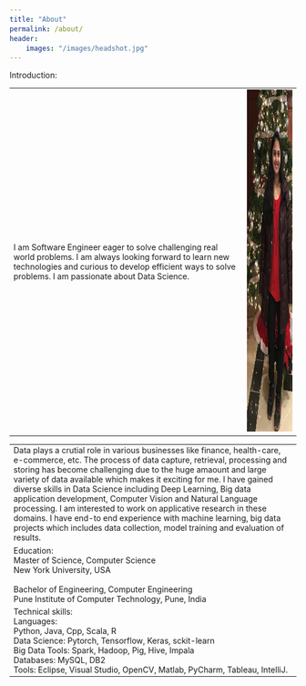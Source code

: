 ```yaml
---
title: "About"
permalink: /about/
header:
    images: "/images/headshot.jpg"
---
```

Introduction:
<table>
    <tbody>
        <tr>
            <td>
                I am Software Engineer eager to solve challenging real world problems. I am always looking forward to learn new technologies and curious to develop efficient ways to solve problems. I am passionate about Data Science. 
            </td>
            <td class="align-right">
                <img src="/images/headshot1.jpg" width="350" height="600"/>
            </td>
        </tr>
    </tbody>
</table>

<style>
.alignright {
    text-align: right;
}
</style>


<table>
    <tbody>
        <tr>
            <td>
                Data plays a crutial role in various businesses like finance, health-care, e-commerce, etc. The process of data capture, retrieval, processing and storing has become challenging due to the huge amaount and large variety of data available which makes it exciting for me. I have gained diverse skills in Data Science including Deep Learning, Big data application development, Computer Vision and Natural Language processing. I am interested to work on applicative research in these domains. I have end-to end experience with machine learning, big data projects which includes data collection, model training and evaluation of results. 
            </td>
        </tr>
            <td>
                Education:<br/>  
                Master of Science, Computer Science<br/>    
                New York University, USA<br/>
                <br/>        
                Bachelor of Engineering, Computer Engineering<br/>    
                Pune Institute of Computer Technology, Pune, India<br/>    
            </td>  
        <tr>    
            <td>
                Technical skills:<br/>     
                Languages:<br/>    
                Python, Java, Cpp, Scala, R<br/>    
                Data Science: Pytorch, Tensorflow, Keras, sckit-learn<br/>    
                Big Data Tools: Spark, Hadoop, Pig, Hive, Impala<br/>      
                Databases: MySQL, DB2<br/>      
                Tools: Eclipse, Visual Studio, OpenCV, Matlab, PyCharm, Tableau, IntelliJ.<br/>    
            </td>    
        </tr>
    </tbody>
</table>